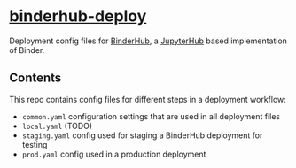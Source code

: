 # [binderhub-deploy][]

Deployment config files for [BinderHub][], a [JupyterHub][] based implementation
of Binder.

## Contents

This repo contains config files for different steps in a deployment workflow:

- `common.yaml` configuration settings that are used in all deployment files
- `local.yaml` (TODO)
- `staging.yaml` config used for staging a BinderHub deployment for testing
- `prod.yaml` config used in a production deployment

[binderhub-deploy]: https://github.com/jupyterhub/binderhub-deploy
[BinderHub]: https://github.com/jupyterhub/binderhub
[JupyterHub]: https://github.com/jupyterhub/jupyterhub
